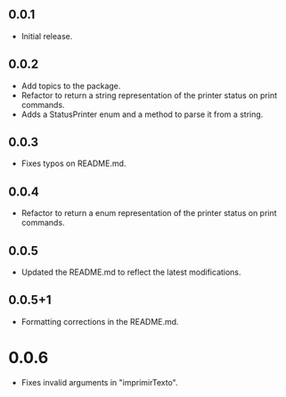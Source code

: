 ## 0.0.1

* Initial release.

## 0.0.2

* Add topics to the package.
* Refactor to return a string representation of the printer status on print commands.
* Adds a StatusPrinter enum and a method to parse it from a string.

## 0.0.3

* Fixes typos on README.md.

## 0.0.4

* Refactor to return a enum representation of the printer status on print commands.

## 0.0.5

* Updated the README.md to reflect the latest modifications.

## 0.0.5+1

* Formatting corrections in the README.md.

# 0.0.6

* Fixes invalid arguments in "imprimirTexto".